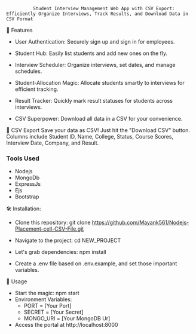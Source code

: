               Student Interview Management Web App with CSV Export: Efficiently Organize Interviews, Track Results, and Download Data in CSV Format       


🌟 Features
- User Authentication: Securely sign up and sign in for employees.
- Student Hub: Easily list students and add new ones on the fly.
- Interview Scheduler: Organize interviews, set dates, and manage schedules.
- Student-Allocation Magic: Allocate students smartly to interviews for efficient tracking.
- Result Tracker: Quickly mark result statuses for students across interviews.

- CSV Superpower: Download all data in a CSV for your convenience.

💾 CSV Export
Save your data as CSV! Just hit the "Download CSV" button. Columns include Student ID, Name, College, Status, Course Scores, Interview Date, Company, and Result.

### Tools Used

- Nodejs
- MongoDb
- ExpressJs
- Ejs
- Bootstrap




🛠️ Installation:

- Clone this repository: git clone https://github.com/Mayank561/Nodejs-Placement-cell-CSV-File.git

- Navigate to the project: cd NEW_PROJECT

- Let's grab dependencies: npm install

- Create a .env file based on .env.example, and set those important variables.

🚀 Usage
- Start the magic: npm start
- Environment Variables:
    - PORT = [Your Port]
    - SECRET = [Your Secret]
    - MONGO_URI = [Your MongoDB Ur]
- Access the portal at http://localhost:8000
